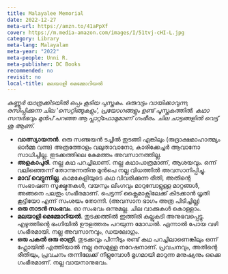 ```yaml
---
title: Malayalee Memorial
date: 2022-12-27
meta-url: https://amzn.to/41aPpXf
cover: https://m.media-amazon.com/images/I/51tvj-cHI-L.jpg
category: Library
meta-lang: Malayalam
meta-year: "2022"
meta-people: Unni R.
meta-publisher: DC Books
recommended: no
revisit: no
local-title: മലയാളി മെമ്മോറിയൽ
---
```


*കണ്ണൂർ യാത്രക്കിടയിൽ ഒപ്പം കൂടിയ പുസ്തകം. ഒരുവട്ടം വായിക്കാവുന്ന, രസിപ്പിക്കുന്ന ചില 'സെറ്റിങ്ങുകളും', പ്രയോഗങ്ങളും ഉണ്ട് പുസ്തകത്തിൽ. കഥാ സന്ദർഭവും മുൻപ് പറഞ്ഞ ആ പ്ലാറ്റ്ഫോമുമാണ് ഗംഭീരം. ചില ചാട്ടങ്ങളിൽ വെട്ട് ശു ആണ്.* 

- **വാത്സ്യായനൻ**. ഒരു സഞ്ജയൻ ടച്ചിൽ തുടങ്ങി എങ്കിലും (രുദ്രാക്ഷമാഹാത്മ്യം ഓർമ്മ വന്നു) അത്രത്തോളം വലുതാവാനോ, കാരിക്കേച്ചർ ആവാനോ സാധിച്ചില്ല. തുടക്കത്തിലെ കേമത്തം അവസാനത്തില്ല. 
- **അളകാപുരി**. നല്ല കഥ പറച്ചിലാണ്. നല്ല കഥാപാത്രമാണ്, ആശയവും. ഒന്ന് വലിഞ്ഞെന്ന് തോന്നുന്നതിനു മുൻപെ നല്ല വിധത്തിൽ അവസാനിപ്പിച്ചു. 
- **മാവ് വെട്ടുന്നില്ല**. കാമകേളിയുടെ കഥ വിവരിക്കുന്ന രീതി, അതിന്റെ സംഭാഷണ സൂക്ഷ്മതകൾ, വയസും ലിംഗവും മാറുമ്പോളുള്ള മാറ്റങ്ങൾ, അങ്ങനെ പലതും ഗംഭീരമാണ്. പെട്ടന്ന് ക്ലൈമാക്സിലേക്ക് കിടക്കാൻ ധൃതി കൂട്ടിയോ എന്ന് സംശയം തോന്നി. (അവസാന ഭാഗം അത്ര പിടിച്ചില്ല)
- **ഒരു നാടൻ സംഭവം**. ഓ സംഭവം ഒന്നുമല്ല. ചില വാക്കുകൾ കൊള്ളാം. 
- **മലയാളി മെമ്മോറിയൽ**. തുടക്കത്തിൽ ഇത്തിരി കല്ലുകടി അനുഭവപ്പെട്ടു. എഴുത്തിന്റെ ഭംഗിയിൽ ഊളത്തരം പറയുന്ന മോഡൽ. എന്നാൽ പോയ വഴി ഗംഭീരമായി. നല്ല അവസാനവും, ഡയലോഗും. 
- **ഒരു പകൽ ഒരു രാത്രി**. തുടക്കവും പിന്നീടും രണ്ട് കഥ പറച്ചിലാണെങ്കിലും ഒന്ന് ഫ്ലോയിൽ എത്തിയാൽ നല്ല രസമുള്ള നറേഷനാണ്. പ്രവചനവും, അതിന്റെ രീതിയും, പ്രവചനം തന്നിലേക്ക് നീളുമ്പോൾ മൃഗമായി മാറുന്ന മനുഷ്യനും ഒക്കെ ഗംഭീരമാണ്. നല്ല വായനാനുഭവം. 